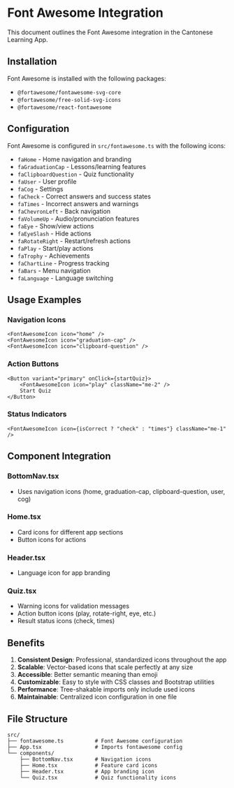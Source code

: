 # Font Awesome Integration

This document outlines the Font Awesome integration in the Cantonese Learning App.

## Installation

Font Awesome is installed with the following packages:

- `@fortawesome/fontawesome-svg-core`
- `@fortawesome/free-solid-svg-icons`
- `@fortawesome/react-fontawesome`

## Configuration

Font Awesome is configured in `src/fontawesome.ts` with the following icons:

- `faHome` - Home navigation and branding
- `faGraduationCap` - Lessons/learning features
- `faClipboardQuestion` - Quiz functionality
- `faUser` - User profile
- `faCog` - Settings
- `faCheck` - Correct answers and success states
- `faTimes` - Incorrect answers and warnings
- `faChevronLeft` - Back navigation
- `faVolumeUp` - Audio/pronunciation features
- `faEye` - Show/view actions
- `faEyeSlash` - Hide actions
- `faRotateRight` - Restart/refresh actions
- `faPlay` - Start/play actions
- `faTrophy` - Achievements
- `faChartLine` - Progress tracking
- `faBars` - Menu navigation
- `faLanguage` - Language switching

## Usage Examples

### Navigation Icons

```tsx
<FontAwesomeIcon icon="home" />
<FontAwesomeIcon icon="graduation-cap" />
<FontAwesomeIcon icon="clipboard-question" />
```

### Action Buttons

```tsx
<Button variant="primary" onClick={startQuiz}>
	<FontAwesomeIcon icon="play" className="me-2" />
	Start Quiz
</Button>
```

### Status Indicators

```tsx
<FontAwesomeIcon icon={isCorrect ? "check" : "times"} className="me-1" />
```

## Component Integration

### BottomNav.tsx

- Uses navigation icons (home, graduation-cap, clipboard-question, user, cog)

### Home.tsx

- Card icons for different app sections
- Button icons for actions

### Header.tsx

- Language icon for app branding

### Quiz.tsx

- Warning icons for validation messages
- Action button icons (play, rotate-right, eye, etc.)
- Result status icons (check, times)

## Benefits

1. **Consistent Design**: Professional, standardized icons throughout the app
2. **Scalable**: Vector-based icons that scale perfectly at any size
3. **Accessible**: Better semantic meaning than emoji
4. **Customizable**: Easy to style with CSS classes and Bootstrap utilities
5. **Performance**: Tree-shakable imports only include used icons
6. **Maintainable**: Centralized icon configuration in one file

## File Structure

```
src/
├── fontawesome.ts          # Font Awesome configuration
├── App.tsx                 # Imports fontawesome config
└── components/
    ├── BottomNav.tsx       # Navigation icons
    ├── Home.tsx            # Feature card icons
    ├── Header.tsx          # App branding icon
    └── Quiz.tsx            # Quiz functionality icons
```
